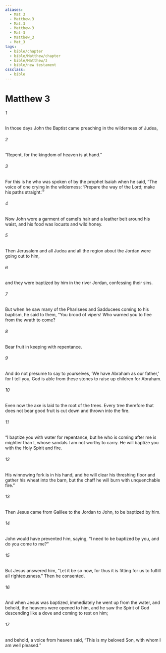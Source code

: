 ```yaml
---
aliases:
  - Mat 3
  - Matthew.3
  - Mat.3
  - Matthew-3
  - Mat-3
  - Matthew_3
  - Mat_3
tags:
  - bible/chapter
  - bible/Matthew/chapter
  - bible/Matthew/3
  - bible/new testament
cssclass:
  - bible
---
```


# Matthew 3

###### 1
In those days John the Baptist came preaching in the wilderness of Judea,
###### 2
“Repent, for the kingdom of heaven is at hand.”
###### 3
For this is he who was spoken of by the prophet Isaiah when he said,   “The voice of one crying in the wilderness:   ‘Prepare the way of the Lord; make his paths straight.’”
###### 4
Now John wore a garment of camel’s hair and a leather belt around his waist, and his food was locusts and wild honey.
###### 5
Then Jerusalem and all Judea and all the region about the Jordan were going out to him,
###### 6
and they were baptized by him in the river Jordan, confessing their sins.
###### 7
But when he saw many of the Pharisees and Sadducees coming to his baptism, he said to them, “You brood of vipers! Who warned you to flee from the wrath to come?
###### 8
Bear fruit in keeping with repentance.
###### 9
And do not presume to say to yourselves, ‘We have Abraham as our father,’ for I tell you, God is able from these stones to raise up children for Abraham.
###### 10
Even now the axe is laid to the root of the trees. Every tree therefore that does not bear good fruit is cut down and thrown into the fire.
###### 11
“I baptize you with water for repentance, but he who is coming after me is mightier than I, whose sandals I am not worthy to carry. He will baptize you with the Holy Spirit and fire.
###### 12
His winnowing fork is in his hand, and he will clear his threshing floor and gather his wheat into the barn, but the chaff he will burn with unquenchable fire.”
###### 13
Then Jesus came from Galilee to the Jordan to John, to be baptized by him.
###### 14
John would have prevented him, saying, “I need to be baptized by you, and do you come to me?”
###### 15
But Jesus answered him, “Let it be so now, for thus it is fitting for us to fulfill all righteousness.” Then he consented.
###### 16
And when Jesus was baptized, immediately he went up from the water, and behold, the heavens were opened to him, and he saw the Spirit of God descending like a dove and coming to rest on him;
###### 17
and behold, a voice from heaven said, “This is my beloved Son, with whom I am well pleased.”


